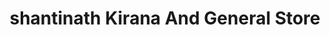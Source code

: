 ---
title: "shantinath Kirana And General Store"
url: /banda/shantinath-kirana-and-general-store/
shop: Supermarkt
---